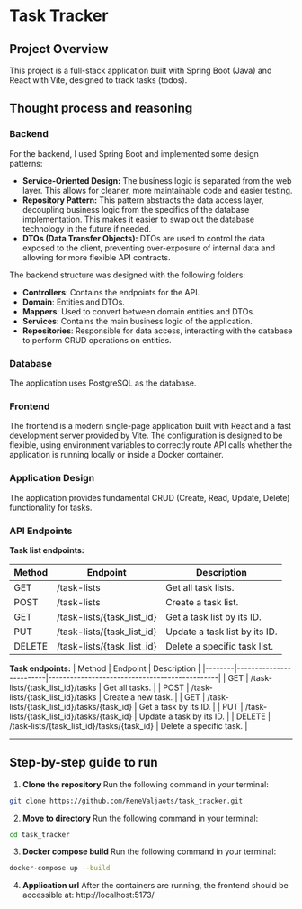 # Task Tracker

## Project Overview
This project is a full-stack application built with Spring Boot (Java) and React with Vite, designed to track tasks (todos).

## Thought process and reasoning

### Backend
For the backend, I used Spring Boot and implemented some design patterns:
- **Service-Oriented Design:** The business logic is separated from the web layer. This allows for cleaner, more maintainable code and easier testing.
- **Repository Pattern:** This pattern abstracts the data access layer, decoupling business logic from the specifics of the database implementation. This makes it easier to swap out the database technology in the future if needed.
- **DTOs (Data Transfer Objects):** DTOs are used to control the data exposed to the client, preventing over-exposure of internal data and allowing for more flexible API contracts.

The backend structure was designed with the following folders:
- **Controllers**:  Contains the endpoints for the API.
- **Domain**: Entities and DTOs.
- **Mappers**: Used to convert between domain entities and DTOs.
- **Services**: Contains the main business logic of the application.
- **Repositories**: Responsible for data access, interacting with the database to perform CRUD operations on entities.

### Database
The application uses PostgreSQL as the database.

### Frontend
The frontend is a modern single-page application built with React and a fast development server provided by Vite. The configuration is designed to be flexible, using environment variables to correctly route API calls whether the application is running locally or inside a Docker container.

### Application Design
The application provides fundamental CRUD (Create, Read, Update, Delete) functionality for tasks. 

### API Endpoints

**Task list endpoints:**

| Method | Endpoint                | Description                                   |
|--------|-------------------------|-----------------------------------------------|
| GET    | /task-lists              | Get all task lists.                             |
| POST    | /task-lists       | Create a task list.|
| GET    | /task-lists/{task_list_id}          | Get a task list by its ID.             |
| PUT    | /task-lists/{task_list_id}          | Update a task list by its ID.                     |
| DELETE | /task-lists/{task_list_id}         | Delete a specific task list.                      |

**Task endpoints:**
| Method | Endpoint                | Description                                   |
|--------|-------------------------|-----------------------------------------------|
| GET    | /task-lists/{task_list_id}/tasks | Get all tasks.    |
| POST   | /task-lists/{task_list_id}/tasks               | Create a new task.                           |
| GET   | /task-lists/{task_list_id}/tasks/{task_id}               | Get a task by its ID.                           |
| PUT   | /task-lists/{task_list_id}/tasks/{task_id}                | Update a task by its ID.                           |
| DELETE   | /task-lists/{task_list_id}/tasks/{task_id}                | Delete a specific task.                           |

---

## Step-by-step guide to run
1) **Clone the repository**  Run the following command in your terminal:
  ```bash
  git clone https://github.com/ReneValjaots/task_tracker.git
  ```

2) **Move to directory**  Run the following command in your terminal:
  ```bash
  cd task_tracker
  ```

3) **Docker compose build**  Run the following command in your terminal:
  ```bash
  docker-compose up --build
  ```

4) **Application url** After the containers are running, the frontend should be accessible at: http://localhost:5173/

